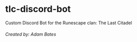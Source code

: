# tlc-discord-bot
Custom Discord Bot for the Runescape clan: The Last Citadel

###### Created by: Adam Bates
